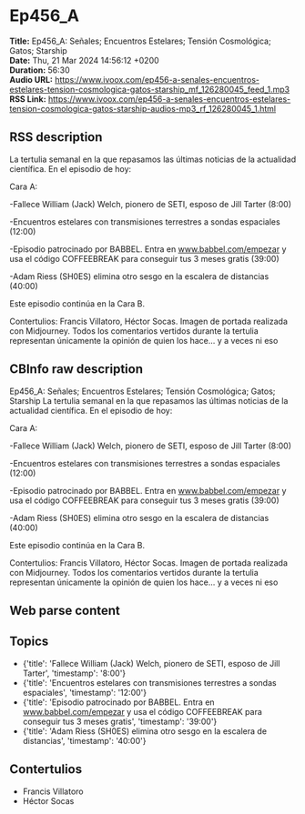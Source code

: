 # Ep456_A  
**Title:** Ep456_A: Señales; Encuentros Estelares; Tensión Cosmológica; Gatos; Starship  
**Date:** Thu, 21 Mar 2024 14:56:12 +0200  
**Duration:** 56:30  
**Audio URL:** https://www.ivoox.com/ep456-a-senales-encuentros-estelares-tension-cosmologica-gatos-starship_mf_126280045_feed_1.mp3  
**RSS Link:** https://www.ivoox.com/ep456-a-senales-encuentros-estelares-tension-cosmologica-gatos-starship-audios-mp3_rf_126280045_1.html  

## RSS description
La tertulia semanal en la que repasamos las últimas noticias de la actualidad científica. En el episodio de hoy:

Cara A:

-Fallece William (Jack) Welch, pionero de SETI, esposo de Jill Tarter (8:00)

-Encuentros estelares con transmisiones terrestres a sondas espaciales (12:00)

-Episodio patrocinado por BABBEL. Entra en www.babbel.com/empezar y usa el código COFFEEBREAK para conseguir tus 3 meses gratis (39:00)

-Adam Riess (SH0ES) elimina otro sesgo en la escalera de distancias (40:00)


Este episodio continúa en la Cara B.

Contertulios: Francis Villatoro, Héctor Socas. Imagen de portada realizada con Midjourney. Todos los comentarios vertidos durante la tertulia representan únicamente la opinión de quien los hace... y a veces ni eso

## CBInfo raw description
Ep456_A: Señales; Encuentros Estelares; Tensión Cosmológica; Gatos; Starship
La tertulia semanal en la que repasamos las últimas noticias de la actualidad científica. En el episodio de hoy:



Cara A:



-Fallece William (Jack) Welch, pionero de SETI, esposo de Jill Tarter (8:00)



-Encuentros estelares con transmisiones terrestres a sondas espaciales (12:00)



-Episodio patrocinado por BABBEL. Entra en www.babbel.com/empezar y usa el código COFFEEBREAK para conseguir tus 3 meses gratis (39:00)



-Adam Riess (SH0ES) elimina otro sesgo en la escalera de distancias (40:00)





Este episodio continúa en la Cara B.



Contertulios: Francis Villatoro, Héctor Socas. Imagen de portada realizada con Midjourney. Todos los comentarios vertidos durante la tertulia representan únicamente la opinión de quien los hace... y a veces ni eso


## Web parse content


## Topics
- {'title': 'Fallece William (Jack) Welch, pionero de SETI, esposo de Jill Tarter', 'timestamp': '8:00'}
- {'title': 'Encuentros estelares con transmisiones terrestres a sondas espaciales', 'timestamp': '12:00'}
- {'title': 'Episodio patrocinado por BABBEL. Entra en www.babbel.com/empezar y usa el código COFFEEBREAK para conseguir tus 3 meses gratis', 'timestamp': '39:00'}
- {'title': 'Adam Riess (SH0ES) elimina otro sesgo en la escalera de distancias', 'timestamp': '40:00'}
## Contertulios
- Francis Villatoro
- Héctor Socas